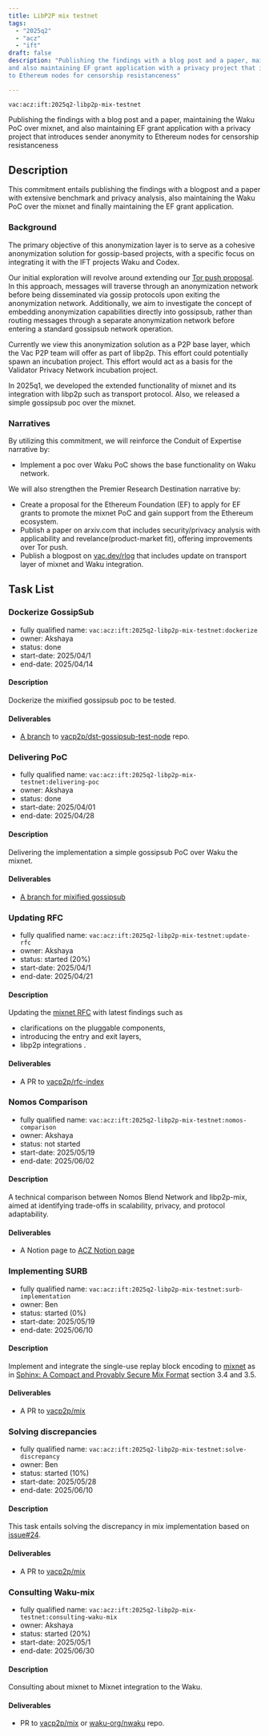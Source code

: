 ```yaml
---
title: LibP2P mix testnet
tags:
  - "2025q2"
  - "acz"
  - "ift"
draft: false
description: "Publishing the findings with a blog post and a paper, maintaining the Waku PoC over mixnet, 
and also maintaining EF grant application with a privacy project that introduces sender anonymity 
to Ethereum nodes for censorship resistanceness"

---
```


`vac:acz:ift:2025q2-libp2p-mix-testnet`

Publishing the findings with a blog post and a paper, maintaining the Waku PoC over mixnet, 
and also maintaining EF grant application with a privacy project that introduces sender anonymity 
to Ethereum nodes for censorship resistanceness
## Description
This commitment entails publishing the findings with a blogpost and a paper with extensive benchmark and
privacy analysis, also maintaining the Waku PoC over the mixnet and finally maintaining the EF grant application. 
 
### Background
The primary objective of this anonymization layer is to serve as a cohesive anonymization solution 
for gossip-based projects, with a specific focus on integrating it with the IFT projects Waku and Codex.

Our initial exploration will revolve around extending our [Tor push proposal](https://rfc.vac.dev/spec/46/).
In this approach, messages will traverse through an anonymization network before being disseminated 
via gossip protocols upon exiting the anonymization network.
Additionally, we aim to investigate the concept of embedding anonymization capabilities 
directly into gossipsub, rather than routing messages through a separate anonymization network 
before entering a standard gossipsub network operation.

Currently we view this anonymization solution as a P2P base layer, 
which the Vac P2P team will offer as part of libp2p.
This effort could potentially spawn an incubation project.
This effort would act as a basis for the Validator Privacy Network incubation project.

In 2025q1, we developed the extended functionality of mixnet and its integration with libp2p such as transport protocol. 
Also, we released a simple gossipsub poc over the mixnet. 

### Narratives
By utilizing this commitment, 
we will reinforce the Conduit of Expertise narrative by:
* Implement a poc over Waku PoC shows the base functionality on Waku network. 

We will also strengthen the Premier Research Destination narrative by:
* Create a proposal for the Ethereum Foundation (EF) to apply for EF grants to promote the mixnet PoC and 
gain support from the Ethereum ecosystem.
* Publish a paper on arxiv.com that includes security/privacy analysis with applicability and revelance(product-market fit), 
offering improvements over Tor push. 
* Publish a blogpost on [vac.dev/rlog](https://vac.dev/rlog) that includes update on transport layer of mixnet and 
Waku integration. 

## Task List

### Dockerize GossipSub 

* fully qualified name: `vac:acz:ift:2025q2-libp2p-mix-testnet:dockerize`
* owner: Akshaya
* status: done
* start-date: 2025/04/1
* end-date: 2025/04/14

#### Description

Dockerize the mixified gossipsub poc to be tested.  

#### Deliverables

* [A branch](https://github.com/vacp2p/dst-gossipsub-test-node/tree/dockerized-mix-gossipsub-dockerfile-1) to [vacp2p/dst-gossipsub-test-node](https://github.com/vacp2p/dst-gossipsub-test-node/) repo.

### Delivering PoC 

* fully qualified name: `vac:acz:ift:2025q2-libp2p-mix-testnet:delivering-poc`
* owner: Akshaya
* status: done 
* start-date: 2025/04/01
* end-date: 2025/04/28

#### Description

Delivering the implementation a simple gossipsub PoC over Waku the mixnet. 

#### Deliverables

* [A branch for mixified gossipsub](https://github.com/vacp2p/dst-gossipsub-test-node/tree/dockerized-mix-gossipsub)

### Updating RFC
* fully qualified name: `vac:acz:ift:2025q2-libp2p-mix-testnet:update-rfc`
* owner: Akshaya
* status: started (20%)
* start-date: 2025/04/1
* end-date: 2025/04/21

#### Description

Updating the [mixnet RFC](https://rfc.vac.dev/vac/raw/mix) with latest findings such as
- clarifications on the pluggable components,
- introducing  the entry and exit layers,
- libp2p integrations .

#### Deliverables

* A PR to [vacp2p/rfc-index](https://github.com/vacp2p/rfc-index)

### Nomos Comparison
* fully qualified name: `vac:acz:ift:2025q2-libp2p-mix-testnet:nomos-comparison`
* owner: Akshaya
* status: not started 
* start-date: 2025/05/19
* end-date: 2025/06/02

#### Description

A technical comparison between Nomos Blend Network and libp2p-mix, 
aimed at identifying trade-offs in scalability, privacy, and protocol adaptability.

#### Deliverables

* A Notion page to [ACZ Notion page](https://www.notion.so/Applied-Cryptography-ZK-870520f131954b90b1837ec4749f890f?pvs=4#a9a753fd85614cca8f1ac6b7be033032)


### Implementing SURB
* fully qualified name: `vac:acz:ift:2025q2-libp2p-mix-testnet:surb-implementation`
* owner: Ben
* status: started (0%)
* start-date: 2025/05/19
* end-date: 2025/06/10

#### Description

Implement and integrate the single-use replay block encoding to 
[mixnet](https://github.com/vacp2p/mix) as in [Sphinx: A Compact and Provably Secure Mix Format](https://cypherpunks.ca/~iang/pubs/Sphinx_Oakland09.pdf) 
section 3.4 and 3.5. 

#### Deliverables

* A PR to [vacp2p/mix](https://github.com/vacp2p/mix)

### Solving discrepancies
* fully qualified name: `vac:acz:ift:2025q2-libp2p-mix-testnet:solve-discrepancy`
* owner: Ben
* status: started (10%)
* start-date: 2025/05/28
* end-date: 2025/06/10

#### Description

This task entails solving the discrepancy in mix implementation based on [issue#24](https://github.com/vacp2p/mix/issues/24). 

#### Deliverables

* A PR to [vacp2p/mix](https://github.com/vacp2p/mix)

### Consulting Waku-mix 

* fully qualified name: `vac:acz:ift:2025q2-libp2p-mix-testnet:consulting-waku-mix`
* owner: Akshaya
* status: started (20%)
* start-date: 2025/05/1
* end-date: 2025/06/30

#### Description

Consulting about mixnet to Mixnet integration to the Waku.  

#### Deliverables

* PR to [vacp2p/mix](https://github.com/vacp2p/mix) or [waku-org/nwaku](https://github.com/waku-org/nwaku/) repo.

